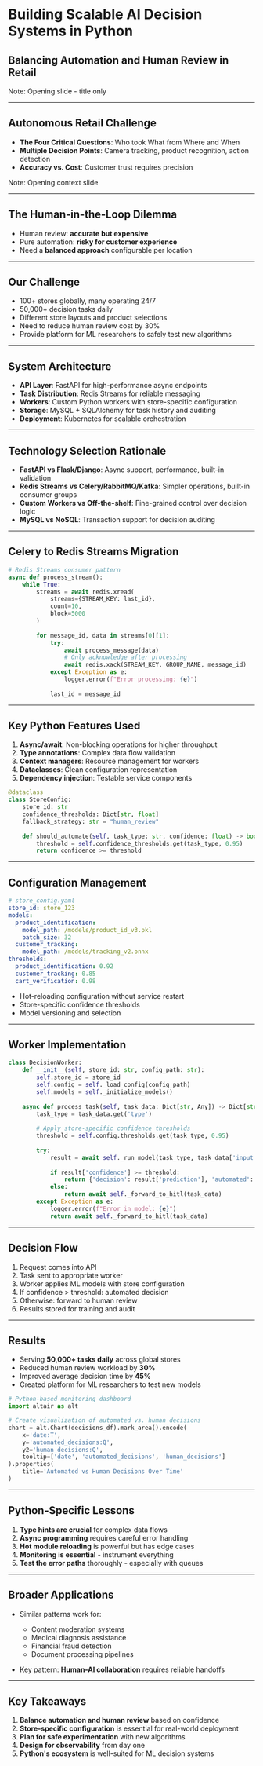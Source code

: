# Building Scalable AI Decision Systems in Python
## Balancing Automation and Human Review in Retail

Note: Opening slide - title only

---

## Autonomous Retail Challenge

- **The Four Critical Questions**: Who took What from Where and When
- **Multiple Decision Points**: Camera tracking, product recognition, action detection
- **Accuracy vs. Cost**: Customer trust requires precision

Note: Opening context slide

---

## The Human-in-the-Loop Dilemma

- Human review: **accurate but expensive**
- Pure automation: **risky for customer experience**
- Need a **balanced approach** configurable per location

---

## Our Challenge

- 100+ stores globally, many operating 24/7
- 50,000+ decision tasks daily
- Different store layouts and product selections
- Need to reduce human review cost by 30%
- Provide platform for ML researchers to safely test new algorithms

---

## System Architecture

- **API Layer**: FastAPI for high-performance async endpoints
- **Task Distribution**: Redis Streams for reliable messaging
- **Workers**: Custom Python workers with store-specific configuration
- **Storage**: MySQL + SQLAlchemy for task history and auditing
- **Deployment**: Kubernetes for scalable orchestration

---

## Technology Selection Rationale

- **FastAPI vs Flask/Django**: Async support, performance, built-in validation
- **Redis Streams vs Celery/RabbitMQ/Kafka**: Simpler operations, built-in consumer groups 
- **Custom Workers vs Off-the-shelf**: Fine-grained control over decision logic
- **MySQL vs NoSQL**: Transaction support for decision auditing

---

## Celery to Redis Streams Migration

```python
# Redis Streams consumer pattern
async def process_stream():
    while True:
        streams = await redis.xread(
            streams={STREAM_KEY: last_id}, 
            count=10,
            block=5000
        )
        
        for message_id, data in streams[0][1]:
            try:
                await process_message(data)
                # Only acknowledge after processing
                await redis.xack(STREAM_KEY, GROUP_NAME, message_id)
            except Exception as e:
                logger.error(f"Error processing: {e}")
                
            last_id = message_id
```

---

## Key Python Features Used

1. **Async/await**: Non-blocking operations for higher throughput
2. **Type annotations**: Complex data flow validation
3. **Context managers**: Resource management for workers
4. **Dataclasses**: Clean configuration representation
5. **Dependency injection**: Testable service components

```python
@dataclass
class StoreConfig:
    store_id: str
    confidence_thresholds: Dict[str, float]
    fallback_strategy: str = "human_review"
    
    def should_automate(self, task_type: str, confidence: float) -> bool:
        threshold = self.confidence_thresholds.get(task_type, 0.95)
        return confidence >= threshold
```

---

## Configuration Management

```yaml
# store_config.yaml
store_id: store_123
models:
  product_identification:
    model_path: /models/product_id_v3.pkl
    batch_size: 32
  customer_tracking:
    model_path: /models/tracking_v2.onnx
thresholds:
  product_identification: 0.92
  customer_tracking: 0.85
  cart_verification: 0.98
```

- Hot-reloading configuration without service restart
- Store-specific confidence thresholds
- Model versioning and selection

---

## Worker Implementation

```python
class DecisionWorker:
    def __init__(self, store_id: str, config_path: str):
        self.store_id = store_id
        self.config = self._load_config(config_path)
        self.models = self._initialize_models()
    
    async def process_task(self, task_data: Dict[str, Any]) -> Dict[str, Any]:
        task_type = task_data.get('type')
        
        # Apply store-specific confidence thresholds
        threshold = self.config.thresholds.get(task_type, 0.95)
        
        try:
            result = await self._run_model(task_type, task_data['input'])
            
            if result['confidence'] >= threshold:
                return {'decision': result['prediction'], 'automated': True}
            else:
                return await self._forward_to_hitl(task_data)
        except Exception as e:
            logger.error(f"Error in model: {e}")
            return await self._forward_to_hitl(task_data)
```

---

## Decision Flow

1. Request comes into API 
2. Task sent to appropriate worker
3. Worker applies ML models with store configuration
4. If confidence > threshold: automated decision
5. Otherwise: forward to human review
6. Results stored for training and audit

---

## Results

<!-- .slide: data-background="#e6f7e6" -->

- Serving **50,000+ tasks daily** across global stores
- Reduced human review workload by **30%**
- Improved average decision time by **45%**
- Created platform for ML researchers to test new models

```python
# Python-based monitoring dashboard
import altair as alt

# Create visualization of automated vs. human decisions
chart = alt.Chart(decisions_df).mark_area().encode(
    x='date:T',
    y='automated_decisions:Q',
    y2='human_decisions:Q',
    tooltip=['date', 'automated_decisions', 'human_decisions']
).properties(
    title='Automated vs Human Decisions Over Time'
)
```

---

## Python-Specific Lessons

1. **Type hints are crucial** for complex data flows
2. **Async programming** requires careful error handling
3. **Hot module reloading** is powerful but has edge cases
4. **Monitoring is essential** - instrument everything
5. **Test the error paths** thoroughly - especially with queues

---

## Broader Applications

- Similar patterns work for:
  - Content moderation systems
  - Medical diagnosis assistance
  - Financial fraud detection
  - Document processing pipelines

- Key pattern: **Human-AI collaboration** requires reliable handoffs

---

## Key Takeaways

1. **Balance automation and human review** based on confidence
2. **Store-specific configuration** is essential for real-world deployment
3. **Plan for safe experimentation** with new algorithms
4. **Design for observability** from day one
5. **Python's ecosystem** is well-suited for ML decision systems
